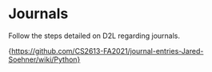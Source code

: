 # Journals

Follow the steps detailed on D2L regarding journals.

{https://github.com/CS2613-FA2021/journal-entries-Jared-Soehner/wiki/Python}

